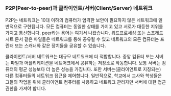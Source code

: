 ### P2P(Peer-to-peer)과 클라이언트/서버(Client/Server) 네트워크

P2P는 네트워크는 10대 이하의 컴퓨터가 엄격한 보안이 필요하지 않은 네트워크에 일반적으로 구현됩니다. 모든 컴퓨터는 동일한 상태를 가지고 있고 서로가 대등한 지위를 가지고 통신합니다. peer라는 용어는 여기서 나왔습니다. 워드프로세싱 또는 스프레드시트 문서 같은 파일들은 네트워크를 통해 공유될 수 있고 네트워크의 모든 컴퓨터는 프린터 또는 스캐너와 같은 장치들을 공유할 수 있습니다.



클라이언트/서버 네트워크는 대규모 네트워크에 더 적합합니다. 중앙 컴퓨터 또는 서버는 파일과 어플리케이션을 네트어크에서 공유하는 저장소로 작동합니다. 보통 서버는 컴퓨터의 평균 성능보다 더 높은 성능을 가집니다. 또한 서버는(클라이언트로 지칭되는) 다른 컴퓨터들의 네트워크 접근을 제어합니다. 일반적으로, 학교에서 교사와 학생들은 그들의 작업을 위해 클라이언트 컴퓨터를 사용하고 네트워크 관리자만 서버에 대한 접근 권한을 가져야 합니다.